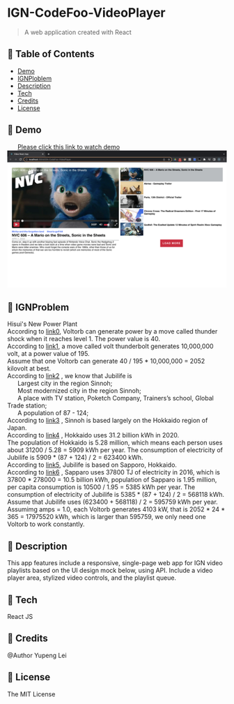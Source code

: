 # IGN-CodeFoo-VideoPlayer
> A web application created with React
## 🚩 Table of Contents  
* [Demo](#-Demo)
* [IGNPloblem](#-IGNProblem) 
* [Description](#-Description) 
* [Tech](#-Tech)
* [Credits](#-Credits)
* [License](#-License)

## 🚩 Demo
&nbsp;&nbsp;&nbsp;&nbsp;&nbsp;&nbsp;[Please click this link to watch demo](https://yupenglei.github.io/IGN-CodeFoo-VideoPlayer/)  <br />
![screenshot](https://github.com/YupengLei/IGN-CodeFoo-VideoPlayer/blob/main/public/screenshot.png)

## 🚩 IGNProblem 
Hisui's New Power Plant<br />
According to [link0](https://bulbapedia.bulbagarden.net/wiki/Voltorb_(Pok%C3%A9mon) ), Voltorb can generate power by a move called thunder shock when it reaches level 1. The power value is 40.<br />
According to [link1](https://bulbapedia.bulbagarden.net/wiki/Electric_(type) ), a move called volt thunderbolt generates 10,000,000 volt, at a power value of 195. <br />
Assume that one Voltorb can generate 40 / 195 * 10,000,000 = 2052 kilovolt at best.<br />
According to [link2](https://bulbapedia.bulbagarden.net/wiki/Jubilife_City) , we know that Jubilife is<br />
	&nbsp;&nbsp;&nbsp;&nbsp;&nbsp;&nbsp;Largest city in the region Sinnoh;<br />
	&nbsp;&nbsp;&nbsp;&nbsp;&nbsp;&nbsp;Most modernized city in the region Sinnoh;<br />
	&nbsp;&nbsp;&nbsp;&nbsp;&nbsp;&nbsp;A place with TV station, Poketch Company, Trainers’s school, Global Trade station;<br />
	&nbsp;&nbsp;&nbsp;&nbsp;&nbsp;&nbsp;A population of 87 - 124;<br />
According to [link3](https://gamerant.com/pokemon-regions-real-world-kanto-johto-hoenn-sinnoh-unova-kalos-alola-galar/#:~:text=Sinnoh%2C%20however%2C%20is%20based%20largely,islands%20of%20Sakhalin%20and%20Kunashir) , Sinnoh is based largely on the Hokkaido region of Japan.  <br />
According to [link4](https://www.ees.hokudai.ac.jp/carbon/mfujii/en/wp-content/uploads/sites/2/2015/04/enechen100_en_ver2015.pdf) , Hokkaido uses 31.2 billion kWh in 2020.  <br />
The population of Hokkaido is 5.28 million, which means each person uses about 31200 / 5.28 = 5909 kWh per year. The consumption of electricity of Jubilife is 5909 * (87 + 124) / 2 = 623400 kWh.<br />
According to [link5](https://www.thegamer.com/pokemon-sinnoh-locations-visit-real-world/), Jubilife is based on Sapporo, Hokkaido.<br /> 
According to [link6]( https://dataportalforcities.org/east-asia/japan/hokkaido/sapporo-shi) , Sapparo uses 37800 TJ of electricity in 2016, which is 37800 * 278000 = 10.5 billion kWh, population of Sapparo is 1.95 million, per capita consumption is 10500 / 1.95 = 5385 kWh per year. The consumption of electricity of Jubilife is 5385 * (87 + 124) / 2 = 568118 kWh.<br />
Assume that Jubilife uses (623400 + 568118) / 2 = 595759 kWh  per year.<br />
Assumimg amps = 1.0, each Voltorb generates 4103 kW, that is 2052 * 24 * 365 = 17975520 kWh, which is larger than 595759, we only need one Voltorb to work constantly.<br />


## 🚩 Description  
This app features include a responsive, single-page web app for IGN video playlists based on the UI design mock below, using API.
Include a video player area, stylized video controls, and the playlist queue. 

## 🚩 Tech
React JS

## 🚩 Credits 
@Author Yupeng Lei

## 🚩 License  
The MIT License




